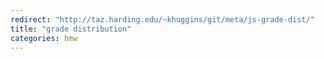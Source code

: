 ```yaml
---
redirect: "http://taz.harding.edu/~khuggins/git/meta/js-grade-dist/"
title: "grade distribution"
categories: hmw
---
```

